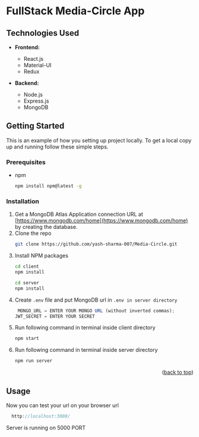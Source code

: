 # FullStack Media-Circle App

## Technologies Used

- **Frontend:**
  - React.js
  - Material-UI
  - Redux

- **Backend:**
  - Node.js
  - Express.js
  - MongoDB

## Getting Started

This is an example of how you setting up project locally.
To get a local copy up and running follow these simple steps.

### Prerequisites


* npm
  ```sh
  npm install npm@latest -g
  ```

### Installation

1. Get a MongoDB Atlas Application connection URL at [https://www.mongodb.com/home](https://www.mongodb.com/home) by creating the database.
2. Clone the repo
   ```sh
   git clone https://github.com/yash-sharma-007/Media-Circle.git
   ```
3. Install NPM packages
   ```sh
   cd client
   npm install

   cd server
   npm install
   ```
4. Create `.env` file and put MongoDB url in `.env in server directory`
   ```js
    MONGO_URL = ENTER YOUR MONGO URL (without inverted commas);
   JWT_SECRET = ENTER YOUR SECRET 
   ```
5. Run  following command in terminal inside client directory
   ```sh
   npm start
   ```
6. Run  following command in terminal inside server directory
   ```sh
   npm run server
   ```
<p align="right">(<a href="#readme-top">back to top</a>)</p>



<!-- USAGE EXAMPLES -->
## Usage

Now you can test your url on your browser url
 ```js
   http://localhost:3000/
   ```
Server is running on 5000 PORT
